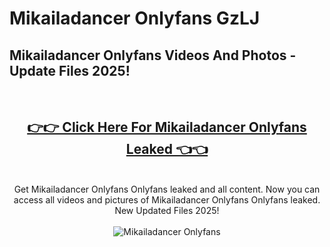 # Mikailadancer Onlyfans GzLJ

<h2>Mikailadancer Onlyfans Videos And Photos - Update Files 2025!</h2>
<br>
<div align="center">
<h2><a href="https://213.232.235.80/live/video.php?q=mikailadancer-onlyfans" rel="nofollow">👉👉 Click Here For Mikailadancer Onlyfans Leaked 👈👈</a></h2>

<br>
Get Mikailadancer Onlyfans Onlyfans leaked and all content. Now you can access all videos and pictures of Mikailadancer Onlyfans Onlyfans leaked. New Updated Files 2025!
<br>
<br>
<a href="https://213.232.235.80/live/video.php?q=mikailadancer-onlyfans" rel="nofollow" data-target="animated-image.originalLink"><img src="https://i.imgur.com/dJHk4Zq.gif" alt="Mikailadancer Onlyfans" style="max-width: 100%; display: inline-block;" data-target="animated-image.originalImage"></a>
</div>
<br>